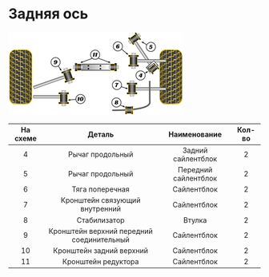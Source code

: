 # Задняя ось

![rear.png](./схемы/rear.png)

| На схеме | Деталь | Наименование | Кол-во |
|:-:|:-:|:-:|:-:|
| 4 | Рычаг продольный | Задний сайлентблок | 2 |
| 5 | Рычаг продольный | Передний сайлентблок | 2 |
| 6 | Тяга поперечная | Сайлентблок | 2 |
| 7 | Кронштейн связующий внутренний | Сайлентблок | 2 |
| 8 | Стабилизатор | Втулка | 2 |
| 9 | Кронштейн верхний передний соединительный | Сайлентблок | 2 |
| 10 | Кронштейн задний верхний | Сайлентблок | 2 |
| 11 | Кронштейн редуктора | Сайлентблок | 2 |